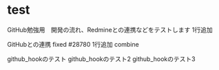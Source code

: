 # test
GitHub勉強用　開発の流れ、Redmineとの連携などをテストします
1行追加

GitHubとの連携 fixed #28780
1行追加 combine

github_hookのテスト
github_hookのテスト2
github_hookのテスト3

